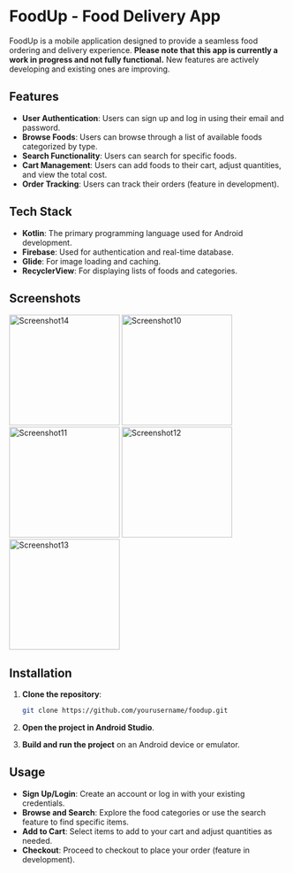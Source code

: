 # FoodUp - Food Delivery App

FoodUp is a mobile application designed to provide a seamless food ordering and delivery experience. **Please note that this app is currently a work in progress and not fully functional.** New features are actively developing and existing ones are improving.

## Features

- **User Authentication**: Users can sign up and log in using their email and password.
- **Browse Foods**: Users can browse through a list of available foods categorized by type.
- **Search Functionality**: Users can search for specific foods.
- **Cart Management**: Users can add foods to their cart, adjust quantities, and view the total cost.
- **Order Tracking**: Users can track their orders (feature in development).

## Tech Stack

- **Kotlin**: The primary programming language used for Android development.
- **Firebase**: Used for authentication and real-time database.
- **Glide**: For image loading and caching.
- **RecyclerView**: For displaying lists of foods and categories.

## Screenshots

<img src="https://github.com/user-attachments/assets/ba69424d-928c-4eb2-af86-d0637ecfa6b2" alt="Screenshot14" width="200px">
<img src="https://github.com/user-attachments/assets/3a9fde6f-5ca9-4157-8de0-5b59e8782bf4" alt="Screenshot10" width="200px">
<img src="https://github.com/user-attachments/assets/3bd02c42-c315-4fa8-990d-3519d9013ec8" alt="Screenshot11" width="200px">
<img src="https://github.com/user-attachments/assets/a0b613f6-3f3a-4e1c-af35-94faa8c7f59f" alt="Screenshot12" width="200px">
<img src="https://github.com/user-attachments/assets/50e86338-30b2-49b4-a170-2e332c69a0f6" alt="Screenshot13" width="200px">

## Installation

1. **Clone the repository**:
   ```bash
   git clone https://github.com/yourusername/foodup.git
   ```

2. **Open the project in Android Studio**.

3. **Build and run the project** on an Android device or emulator.

## Usage

- **Sign Up/Login**: Create an account or log in with your existing credentials.
- **Browse and Search**: Explore the food categories or use the search feature to find specific items.
- **Add to Cart**: Select items to add to your cart and adjust quantities as needed.
- **Checkout**: Proceed to checkout to place your order (feature in development).
